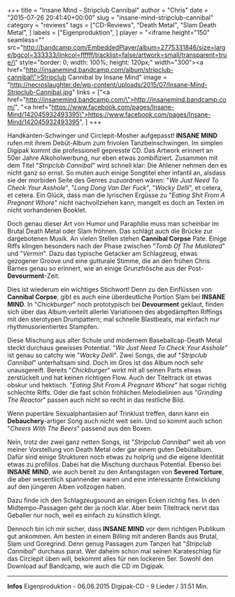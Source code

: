 +++
title = "Insane Mind - Stripclub Cannibal"
author = "Chris"
date = "2015-07-26 20:41:40+00:00"
slug = "insane-mind-stripclub-cannibal"
category = "reviews"
tags = ["CD-Reviews", "Death Metal", "Slam Death Metal", ]
labels = ["Eigenproduktion", ]
player = "<iframe height=\"150\" seamless=\"\" src=\"http://bandcamp.com/EmbeddedPlayer/album=2775331846/size=large/bgcol=333333/linkcol=ffffff/tracklist=false/artwork=small/transparent=true/\" style=\"border: 0; width: 100%; height: 120px;\" width=\"300\"><a href=\"http://insanemind.bandcamp.com/album/stripclub-cannibal\">Stripclub Cannibal by Insane Mind</a></iframe>"
image = "http://necroslaughter.de/wp-content/uploads/2015/07/Insane-Mind-Stripclub-Cannibal.jpg"
links = ["<a href=\"http://insanemind.bandcamp.com/\">http://insanemind.bandcamp.com/</a>", "<a href=\"https://www.facebook.com/pages/Insane-Mind/142045932493395\">https://www.facebook.com/pages/Insane-Mind/142045932493395</a>", ]
+++

Handkanten-Schwinger und Circlepit-Mosher aufgepasst! **INSANE MIND** rufen mit ihrem Debüt-Album zum frivolen Tanzbeinschwingen. Im simplen Digipak kommt die professionell gepresste CD. Das Artwork erinnert an 50er Jahre Alkoholwerbung, nur eben etwas zombifiziert. Zusammen mit dem Titel "_Stripclub Cannibal_" wird schnell klar: Die Ahlener nehmen den es nicht ganz so ernst. So muten auch einige Songtitel eher infantil an, alsdass sie der morbiden Seite des Genres zuzuordnen wären: "_We Just Need To Check Your Asshole_", "_Long Dong Van Der Fuck_", "_Wacky Delli_", et cetera, et cetera. Ein Glück, dass man die lyrischen Ergüsse zu "_Eating Shit From A Pregnant Whore_" nicht nachvollziehen kann, mangelt es doch an Texten im nicht vorhandenen Booklet.

Doch genau dieser Art von Humor und Paraphilie muss man scheinbar im Brutal Death Metal oder Slam fröhnen. Das schlägt auch die Brücke zur dargebotenen Musik. An vielen Stellen stehen **Cannibal Corpse** Pate. Einige Riffs klingen besonders nach der Phase zwischen "_Tomb Of The Mutilated_" und "_Vermin_". Dazu das typische Getacker am Schlagzeug, etwas gezogener Groove und eine gutturale Stimme, die an den frühen Chris Barnes genau so erinnert, wie an einige Grunzfrösche aus der Post-**Devourment**-Zeit.

Dies ist wiederum ein wichtiges Stichwort! Denn zu den Einflüssen von **Cannibal Corpse**, gibt es auch eine überdeutliche Portion Slam bei **INSANE MIND**. In "_Chickburger_" noch prototypisch bei **Devourment** geklaut, finden sich über das Album verteilt allerlei Variationen des abgedämpften Riffings mit den sterotypen Drumpattern; mal schnelle Blastbeats, mal einfach nur rhythmusorientiertes Stampfen.

Diese Mischung aus alter Schule und modernem Baseballcap-Death Metal steckt durchaus gewisses Potential. "_We Just Need To Check Your Asshole_" ist genau so catchy wie "_Wacky Delli_". Zwei Songs, die auf "_Stripclub Cannibal_" unterhaltsam sind. Doch im Gros ist das Album noch sehr unausgereift. Bereits "_Chickburger_" wirkt mit all seinen Parts etwas zerstückelt und hat keinen richtigen Flow. Auch der Titeltrack ist etwas obskur und hektisch. "_Eating Shit From A Pregnant Whore_" hat sogar richtig schlechte Riffs. Oder die fast schön fröhlichen Melodielinien aus "_Grinding The Reactor_" passen auch nicht so recht in das restliche Bild.

Wenn pupertäre Sexualphantasien auf Trinklust treffen, dann kann ein **Debauchery**-artiger Song auch nicht weit sein. Und so kommt auch schon "_Cheers With The Beers_" passend aus den Boxen.

Nein, trotz der zwei ganz netten Songs, ist "_Stripclub Cannibal_" weit ab von meiner Vorstellung von Death Metal oder gar einem guten Debütalbum. Dafür sind einige Strukturen noch etwas zu holprig und die eigene Identität etwas zu profillos. Dabei hat die Mischung durchaus Potential. Ebenso bei **INSANE MIND**, wie auch bereit zu den Anfangstagen von **Severed Torture**, die aber wesentlich spannender waren und eine interessante Entwicklung auf den jüngeren Alben vollzogen haben.

Dazu finde ich den Schlagzeugsound an einigen Ecken richtig fies. In den Midtempo-Passagen geht der ja noch klar. Aber beim Titeltrack nervt das Geballer nur noch, weil es einfach zu künstlich klingt.

Dennoch bin ich mir sicher, dass **INSANE MIND** vor dem richtigen Publikum gut ankommen. Am besten in einem Billing mit anderen Bands aus Brutal, Slam und Goregrind. Denn genug Passagen zum Tanzen hat "_Stripclub Cannibal_" durchaus parat. Wer daheim schon mal seinen Karateschlag für das Circlepit üben will, bekommt alles für nen lockeren 5er. Sowohl den Download auf Bandcamp, wie auch die CD im Digipak.





---
**Infos**
Eigenproduktion - 06.06.2015
Digipak-CD - 9 Lieder / 31:51 Min.
